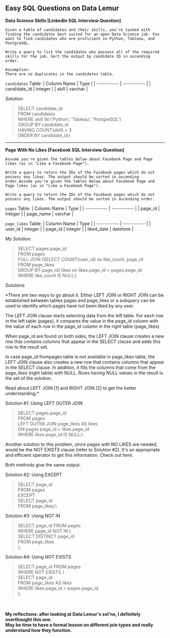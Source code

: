 ## Easy SQL Questions on Data Lemur

**Data Science Skills [LinkedIn SQL Interview Question]**

    Given a table of candidates and their skills, you're tasked with finding the candidates best suited for an open Data Science job. You want to find candidates who are proficient in Python, Tableau, and PostgreSQL.

    Write a query to list the candidates who possess all of the required skills for the job. Sort the output by candidate ID in ascending order.

    Assumption:
    There are no duplicates in the candidates table.

`candidates` Table:
| Column Name	| Type |
| ----------- | ----------- |
| candidate_id	| integer |
| skill	| varchar |

*Solution:*

> SELECT candidate_id\
FROM candidates\
WHERE skill IN ('Python', 'Tableau', 'PostgreSQL')\
GROUP BY candidate_id\
HAVING COUNT(skill) = 3\
ORDER BY candidate_id;\

---

**Page With No Likes [Facebook SQL Interview Question]**

    Assume you're given the tables below about Facebook Page and Page likes (as in "Like a Facebook Page").

    Write a query to return the IDs of the Facebook pages which do not possess any likes. The output should be sorted in ascending order.Assume you're given the tables below about Facebook Page and Page likes (as in "Like a Facebook Page").

    Write a query to return the IDs of the Facebook pages which do not possess any likes. The output should be sorted in ascending order.

`pages` Table:
| Column Name | Type |
| ----------- | ----------- |
| page_id	| integer |
| page_name	| varchar |

`page_likes` Table:
| Column Name	| Type |
| ----------- | ----------- |
| user_id	| integer |
| page_id	| integer |
| liked_date	| datetime |

*My Solution:*
> SELECT pages.page_id\
FROM pages\
FULL JOIN (SELECT COUNT(user_id) as like_count, page_id\
      FROM page_likes\
      GROUP BY page_id) likes on likes.page_id = pages.page_id\
WHERE like_count IS NULL;\

*Solutions*

*There are two ways to go about it. Either LEFT JOIN or RIGHT JOIN can be established between tables pages and page_likes or a subquery can be used to identify which pages have not been liked by any user.

The LEFT JOIN clause starts selecting data from the left table. For each row in the left table (pages), it compares the value in the page_id column with the value of each row in the page_id column in the right table (page_likes).

When page_id are found on both sides, the LEFT JOIN clause creates a new row that contains columns that appear in the SELECT clause and adds this row to the result set.

In case page_id frompages table is not available in page_likes table, the LEFT JOIN clause also creates a new row that contains columns that appear in the SELECT clause. In addition, it fills the columns that come from the page_likes (right table) with NULL. Rows having NULL values in the result is the set of the solution.

Read about LEFT JOIN [1] and RIGHT JOIN [2] to get the better understanding.*

Solution #1: Using LEFT OUTER JOIN

> SELECT pages.page_id\
FROM pages\
LEFT OUTER JOIN page_likes AS likes\
  ON pages.page_id = likes.page_id\
WHERE likes.page_id IS NULL;\

Another solution to this problem, since pages with NO LIKES are needed, would be the NOT EXISTS clause (refer to Solution #2). It's an appropriate and efficient operator to get this information. Check out here.

Both methods give the same output.

Solution #2: Using EXCEPT

> SELECT page_id\
FROM pages\
EXCEPT\
SELECT page_id\
FROM page_likes;\

Solution #3: Using NOT IN

> SELECT page_id
FROM pages\
WHERE page_id NOT IN (\
  SELECT DISTINCT page_id\
  FROM page_likes\
);

Solution #4: Using NOT EXISTS

> SELECT page_id
FROM pages\
WHERE NOT EXISTS (\
  SELECT page_id\
  FROM page_likes AS likes\
  WHERE likes.page_id = pages.page_id\
);

\
\
  **My reflections: after looking at Data Lemur's sol'ns, I definitely overthought this one.**\
  **May be time to have a formal lesson on different join types and really understand how they function.**